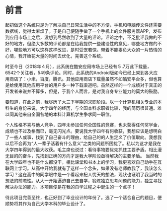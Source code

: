 # 前言

起初做这个系统只是为了解决自己日常生活中的不方便，手机和电脑传文件还需要数据线，觉得太麻烦了。于是自己便随手做了一个手机上的文件服务器APP，发布到应用市场上之后，没想到尽然收到了大量的评论。评论之中，不乏批评我做的不好的地方，但绝大多数的评论都是在给我提供一些建设性的意见，哪些地方做的不好，哪些地方可以这样这样改进，是时受宠若惊。带着不能辜负大众的一片热情的心情，我开始花大量的时间去优化，完善这个系统。

时至今日（2018年４月），此系统在酷安应用市场上已经有５.7万此下载量，6542个关注者，549条评论。同时，此系统的Android版如今已经上架到各大应用商店了：小米，百度，腾讯。其他应用商店下载量虽然不如酷安平台多，但也算是给使用其他应用平台的用户多一种下载渠道吧。虽然这样的一个成绩对于真正的开发者来说并不算多，但是，于我个人而言，是对我自身专业能力的莫大的鼓励。

要知道，在此之前，我尽历了大三下学期的求职阶段。以一个计算机相关专业的本科生的身份来说，大学四年的经历，与全国本科求职者比较，我的简历很普通。难以同其他来自全国各地的本科计算机学生争求同一职位。

个人性格不喜与他人竞争，四年未参加任何全国性的竞赛，也未获得任何奖学金，成绩也不过及格而已，毫无闪光点。要说我大学四年有何收获，我想应该是想明白了一些人或事，找到了自己奋斗的理由，给自己的的人生定义了价值取向。我想我以后不会再为“人一辈子活着有什么意义”之类的问题所困扰了。私以为这才是我在大学四年得到的最大收获。毛主席也说过：看待事物要优先抓住主要矛盾。相比漫无目的的奋斗，先找到正确的方向才是我大学阶段亟待解决的主要矛盾。
当然我在大学四年也不是什么都没干，相比课堂和书本上的学习，我更喜欢自己动手在互联网上学习。从高中开始我就有了这样一个念头，如果没有老师教我了，我该怎么学习？这在高中的同学眼中是一个看起来杞人忧天的想法，现状也证明了我当时的想法的前瞻性。从大一开始逼迫自己去自学，锻炼独立思考问题的能力，独立寻找解决办法的能力。本项目便是在我的自学过程之中诞生的一个点子！

待此项目完善至终，也正好到了毕业设计的年份了。选了一个适合自己的题目，便顺势将其作为自己大学本科的毕业设计了。